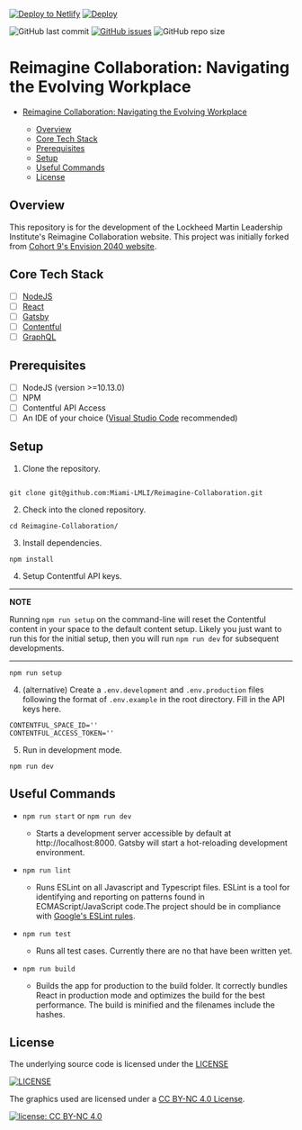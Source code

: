 [![Deploy to Netlify](https://www.netlify.com/img/deploy/button.svg)](https://app.netlify.com/start/deploy?repository=https://github.com/Miami-LMLI/Reimagine-Collaboration)
[![Deploy](https://www.herokucdn.com/deploy/button.svg)](https://heroku.com/deploy?template=https://github.com/Miami-LMLI/Reimagine-Collaboration)

![GitHub last commit](https://img.shields.io/github/last-commit/Miami-LMLI/Reimagine-Collaboration)
[![GitHub issues](https://img.shields.io/github/issues/Miami-LMLI/Reimagine-Collaboration)](https://github.com/Miami-LMLI/Reimagine-Collaboration/issues)
![GitHub repo size](https://img.shields.io/github/repo-size/Miami-LMLI/Reimagine-Collaboration)

# Reimagine Collaboration: Navigating the Evolving Workplace

- [Reimagine Collaboration: Navigating the Evolving Workplace](#reimagine-collaboration-navigating-the-evolving-workplace)

  - [Overview](#overview)
  - [Core Tech Stack](#core-tech-stack)
  - [Prerequisites](#prerequisites)
  - [Setup](#setup)
  - [Useful Commands](#useful-commands)
  - [License](#license)

<a name="overview"/></a>
## Overview

This repository is for the development of the Lockheed Martin Leadership Institute's Reimagine Collaboration website. This project was initially forked from [Cohort 9's Envision 2040 website](https://github.com/LMLI-Cohort-9/Envision-2040).

<a name="tech"/></a>
## Core Tech Stack
- [ ] [NodeJS](https://nodejs.org/)
- [ ] [React](https://reactjs.org/)
- [ ] [Gatsby](https://www.gatsbyjs.com/)
- [ ] [Contentful](https://www.contentful.com/)
- [ ] [GraphQL](https://graphql.org/)

<a name="prereq"/></a>
## Prerequisites
- [ ] NodeJS (version >=10.13.0)
- [ ] NPM
- [ ] Contentful API Access
- [ ] An IDE of your choice ([Visual Studio Code](https://code.visualstudio.com/) recommended)

<a name="setup"/></a>
## Setup
1. Clone the repository.
```

git clone git@github.com:Miami-LMLI/Reimagine-Collaboration.git

```

2. Check into the cloned repository.
```
cd Reimagine-Collaboration/
```

3. Install dependencies.
```
npm install
```

4. Setup Contentful API keys.
---
**NOTE**

Running `npm run setup` on the command-line will reset the Contentful content in your space to the default content setup. Likely you just want to run this for the initial setup, then you will run `npm run dev` for subsequent developments. 

---
```
npm run setup
```

4. (alternative) Create a `.env.development` and `.env.production` files following the format of `.env.example` in the root directory.
Fill in the API keys here.
```
CONTENTFUL_SPACE_ID=''
CONTENTFUL_ACCESS_TOKEN=''
```

5. Run in development mode.
```
npm run dev
```

<a name="useful"/></a>
## Useful Commands
- `npm run start` or `npm run dev`
  - Starts a development server accessible by default at http://localhost:8000. Gatsby will start a hot-reloading development environment.

- `npm run lint`
  - Runs ESLint on all Javascript and Typescript files. ESLint is a tool for identifying and reporting on patterns found in ECMAScript/JavaScript code.The project should be in compliance with [Google's ESLint rules](https://github.com/google/eslint-config-google).

- `npm run test`
  - Runs all test cases. Currently there are no that have been written yet.

- `npm run build`
  - Builds the app for production to the build folder.
It correctly bundles React in production mode and optimizes the build for the best performance. The build is minified and the filenames include the hashes.


<a name="license"/></a>
## License

The underlying source code is licensed under the [LICENSE](https://github.com/Miami-LMLI/Reimagine-Collaboration/blob/main/LICENSE.md)

[![LICENSE](https://img.shields.io/badge/LICENSE-grey.svg)](https://github.com/Miami-LMLI/Reimagine-Collaboration/blob/main/LICENSE.md)

The graphics used are licensed under a [CC BY-NC 4.0 License](https://licensebuttons.net/l/by-nc/4.0/80x15.png).

[![license: CC BY-NC 4.0](https://img.shields.io/badge/license-CC%20BY--NC%204.0-lightgrey.svg)](http://creativecommons.org/licenses/by-nc/4.0/)
